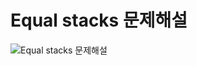 # Equal stacks 문제해설
![Equal stacks 문제해설](https://user-images.githubusercontent.com/53847442/67066392-5b9a8400-f1ad-11e9-8b4c-310ff406e996.PNG)
